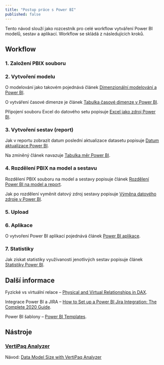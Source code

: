 ```yaml
---
title: "Postup práce s Power BI"
published: false
---
```


Tento návod slouží jako rozcestník pro celé workflow vytváření Power BI modelů, sestav a aplikací.
Workflow se skládá z následujících kroků.

## Workflow
### 1. Založení PBIX souboru
### 2. Vytvoření modelu

O modelování jako takovém pojednává článek [Dimenzionální modelování a Power BI]().

O vytváření časové dimenze je článek [Tabulka časové dimenze v Power BI]().

Připojení souboru Excel do datového setu popisuje [Excel jako zdroj Power BI]().

### 3. Vytvoření sestav (report)

Jak v reportu zobrazit datum poslední aktualizace datasetu popisuje [Datum aktualizace Power BI]().

Na zmíněný článek navazuje [Tabulka měr Power BI]().

### 4. Rozdělení PBIX na model a sestavu

Rozdělení PBIX souboru na model a sestavy popisuje článek [Rozdělení Power BI na model a report]().

Jak po rozdělení vyměnit datový zdroj sestavy popisuje [Výměna datového zdroje v Power BI](https://mareklovci.github.io/2020/07/08/power-bi-switch-data-source/).

### 5. Upload
### 6. Aplikace

O vytvoření Power BI aplikací pojednává článek [Power BI aplikace](https://mareklovci.github.io/2020/07/08/power-bi-apps/).

### 7. Statistiky

Jak získat statistiky využívanosti jenotlivých sestav popisuje článek [Statistiky Power BI](power-bi-report-statistics).

## Další informace

Fyzické vs virtuální relace – [Physical and Virtual Relationships in DAX](https://sql.bi/30141).

Integrace Power BI a JIRA – [How to Set up a Power BI Jira Integration: The Complete 2020 Guide](https://www.idalko.com/power-bi-jira/).

Power BI šablony – [Power BI Templates](https://www.powerbitutorial.org/tutorials/power-bi-templates/).

## Nástroje

### [VertiPaq Analyzer](https://sql.bi/vertipaqanalyzer/)

Návod: [Data Model Size with VertiPaq Analyzer](https://sql.bi/23381)




